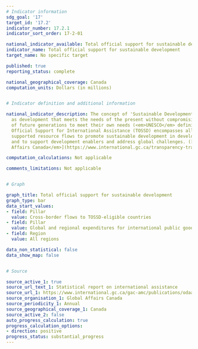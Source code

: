 ```yaml
---
# Indicator information
sdg_goal: '17'
target_id: '17.2'
indicator_number: 17.2.1
indicator_sort_order: 17-2-01

national_indicator_available: Total official support for sustainable development
indicator_name: Total official support for sustainable development
target_name: No specific target

published: true
reporting_status: complete

national_geographical_coverage: Canada
computation_units: Dollars (in millions)


# Indicator definition and additional information

national_indicator_description: The concept of 'Sustainable Development' is defined
  as development that meets the needs of the present without compromising the ability
  of future generations to meet their own needs (<em>UNESCO</em> definition). Total
  Official Support for International Assistance (TOSSD) encompasses all officially
  supported resource flows to promote sustainable development in developing countries
  and to support development enablers and address global challenges. ([<em>Global
  Affairs Canada</em>](https://www.international.gc.ca/transparency-transparence/international-assistance-report-stat-rapport-aide-internationale/2019-2020.aspx?lang=eng#a1_7))

computation_calculations: Not applicable

comments_limitations: Not applicable


# Graph

graph_title: Total official support for sustainable development
graph_type: bar
data_start_values:
- field: Pillar
  value: Cross-border flows to TOSSD-eligible countries
- field: Pillar
  value: Global and regional expenditures for international public goods
- field: Region
  value: All regions

data_non_statistical: false
data_show_map: false


# Source

source_active_1: true
source_url_text_1: Statistical report on international assistance
source_url_1: https://www.international.gc.ca/gac-amc/publications/odaaa-lrmado/sria-rsai.aspx?lang=eng&_ga=2.213975829.340912999.1620834816-2016260363.1604978633
source_organisation_1: Global Affairs Canada
source_periodicity_1: Annual
source_geographical_coverage_1: Canada
source_active_2: false
auto_progress_calculation: true
progress_calculation_options:
- direction: positive
progress_status: substantial_progress
---
```

